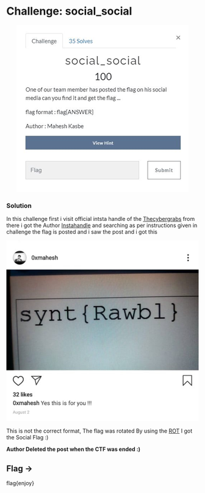 # Challenge: social_social

<p align="center">
<img alt="social" src="https://github.com/VulnFreak/The-Cyber-Grabs-CTF/blob/master/Images/social_social.JPG">
</p>

### Solution 
In this challenge first i visit official intsta handle of the [Thecybergrabs](https://www.instagram.com/thecybergrabs/) from there i got the Author [Instahandle](https://www.instagram.com/0xmahesh/) 
and searching as per instructions given in challenge the flag is posted and i saw the post and i got this 

<p align="center">
<img alt="social" src="https://github.com/VulnFreak/The-Cyber-Grabs-CTF/blob/master/Images/social_social01.jpeg">
</p>

This is not the correct format, The flag was rotated By using the [ROT](https://rot13.com/)
I got the Social Flag :)

**Author Deleted the post when the CTF was ended :)**
## Flag ->
flag{enjoy}
